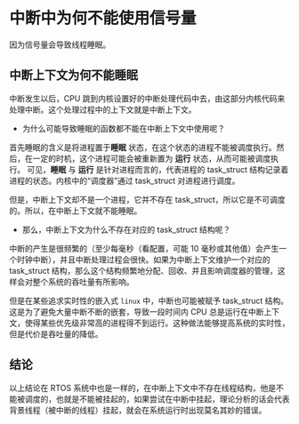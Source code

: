 # 中断中为何不能使用信号量

因为信号量会导致线程睡眠。

## 中断上下文为何不能睡眠

中断发生以后，CPU 跳到内核设置好的中断处理代码中去，由这部分内核代码来处理中断。这个处理过程中的上下文就是中断上下文。

- 为什么可能导致睡眠的函数都不能在中断上下文中使用呢？ 

首先睡眠的含义是将进程置于**睡眠** 状态，在这个状态的进程不能被调度执行。然后，在一定的时机，这个进程可能会被重新置为 **运行** 状态，从而可能被调度执行。 可见，**睡眠** 与 **运行** 是针对进程而言的，代表进程的 task_struct 结构记录着进程的状态。内核中的“调度器”通过 task_struct 对进程进行调度。

但是，中断上下文却不是一个进程，它并不存在 task_struct，所以它是不可调度的。所以，在中断上下文就不能睡眠。

- 那么，中断上下文为什么不存在对应的 task_struct 结构呢？

中断的产生是很频繁的（至少每毫秒（看配置，可能 10 毫秒或其他值）会产生一个时钟中断），并且中断处理过程会很快。如果为中断上下文维护一个对应的 task_struct 结构，那么这个结构频繁地分配、回收、并且影响调度器的管理，这样会对整个系统的吞吐量有所影响。

但是在某些追求实时性的嵌入式 `linux` 中，中断也可能被赋予 task_struct 结构。这是为了避免大量中断不断的嵌套，导致一段时间内 CPU 总是运行在中断上下文，使得某些优先级非常高的进程得不到运行。这种做法能够提高系统的实时性，但是代价是吞吐量的降低。  

## 结论

以上结论在 RTOS 系统中也是一样的，在中断上下文中不存在线程结构，他是不能被调度的，也就是不能被挂起的，如果尝试在中断中挂起，理论分析的话会代表背景线程（被中断的线程）挂起，就会在系统运行时出现莫名其妙的错误。